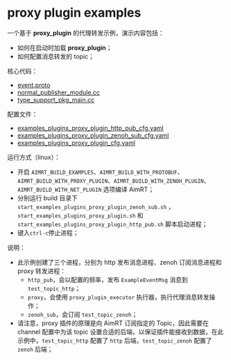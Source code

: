 # proxy plugin examples

一个基于 **proxy_plugin** 的代理转发示例，演示内容包括：
- 如何在启动时加载 **proxy_plugin**；
- 如何配置消息转发的 topic；

核心代码：
- [event.proto](../../../protocols/pb/example/event.proto)
- [normal_publisher_module.cc](../../cpp/pb_chn/module/normal_publisher_module/normal_publisher_module.cc)
- [type_support_pkg_main.cc](../../../protocols/pb/example/type_support_pkg_main.cc)


配置文件：
- [examples_plugins_proxy_plugin_http_pub_cfg.yaml](./install/linux/bin/cfg/examples_plugins_proxy_plugin_http_pub_cfg.yaml)
- [examples_plugins_proxy_plugin_zenoh_sub_cfg.yaml](./install/linux/bin/cfg/examples_plugins_proxy_plugin_zenoh_sub_cfg.yaml)
- [examples_plugins_proxy_plugin_cfg.yaml](./install/linux/bin/cfg/examples_plugins_proxy_plugin_cfg.yaml)


运行方式（linux）：
- 开启 `AIMRT_BUILD_EXAMPLES`、`AIMRT_BUILD_WITH_PROTOBUF`、`AIMRT_BUILD_WITH_PROXY_PLUGIN`、`AIMRT_BUILD_WITH_ZENOH_PLUGIN`、`AIMRT_BUILD_WITH_NET_PLUGIN` 选项编译 AimRT；
- 分别运行 build 目录下 `start_examples_plugins_proxy_plugin_zenoh_sub.sh` ， `start_examples_plugins_proxy_plugin.sh` 和 `start_examples_plugins_proxy_plugin_http_pub.sh` 脚本启动进程；
- 键入`ctrl-c`停止进程；


说明：
- 此示例创建了三个进程，分别为 http 发布消息进程、zenoh 订阅消息进程和 proxy 转发进程：
  - `http_pub`，会以配置的频率，发布 `ExampleEventMsg` 消息到 `test_topic_http`；
  - `proxy`，会使用 `proxy_plugin_executor` 执行器，执行代理消息转发操作；
  - `zenoh_sub`，会订阅 `test_topic_zenoh`；
- 请注意，proxy 插件的原理是向 AimRT 订阅指定的 Topic，因此需要在 channel 配置中为该 topic 设置合适的后端，以保证插件能接收到数据，在此示例中，`test_topic_http` 配置了 `http` 后端，`test_topic_zenoh` 配置了 `zenoh` 后端；